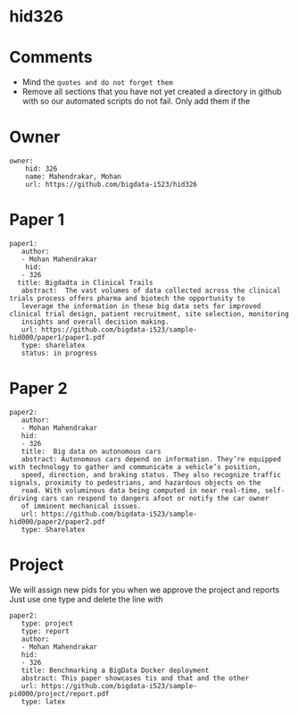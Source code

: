 # hid326
# Comments

* Mind the ```quotes and do not forget them```
* Remove all sections that you have not yet created a directory in github with so our automated scripts do not fail. Only add them if the 

# Owner

```
owner:
    hid: 326
    name: Mahendrakar, Mohan
    url: https://github.com/bigdata-i523/hid326
```

# Paper 1

```
paper1:
   author: 
   - Mohan Mahendrakar
    hid:
   - 326
  title: Bigdadta in Clinical Trails
   abstract:  The vast volumes of data collected across the clinical trials process offers pharma and biotech the opportunity to 
   leverage the information in these big data sets for improved clinical trial design, patient recruitment, site selection, monitoring
   insights and overall decision making.
   url: https://github.com/bigdata-i523/sample-hid000/paper1/paper1.pdf
   type: sharelatex
   status: in progress
```
   
# Paper 2

```
paper2:
   author: 
   - Mohan Mahendrakar
   hid:
   - 326
   title:  Big data on autonomous cars
   abstract: Autonomous cars depend on information. They’re equipped with technology to gather and communicate a vehicle’s position,
   speed, direction, and braking status. They also recognize traffic signals, proximity to pedestrians, and hazardous objects on the
   road. With voluminous data being computed in near real-time, self-driving cars can respond to dangers afoot or notify the car owner 
   of imminent mechanical issues.
   url: https://github.com/bigdata-i523/sample-hid000/paper2/paper2.pdf   
   type: Sharelatex
```

# Project 

We will assign new pids for you when we approve the project and reports   
Just use one type and delete the line with 

```
paper2:
   type: project
   type: report
   author: 
   - Mohan Mahendrakar
   hid:
   - 326
   title: Benchmarking a BigData Docker deployment
   abstract: This paper showcases tis and that and the other 
   url: https://github.com/bigdata-i523/sample-pid000/project/report.pdf
   type: latex
```
   
